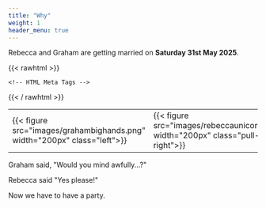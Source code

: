 ```yaml
---
title: "Why"
weight: 1
header_menu: true
---
```

Rebecca and Graham are getting married on __Saturday 31st May 2025__.

{{< rawhtml >}}
<style>
td, th {
   border: none!important;
}
</style>


	<!-- HTML Meta Tags -->
<!-- HTML Meta Tags -->
<title></title>
<meta name="description" content="Hard rock party">

<!-- Open Graph Meta Tags -->
<meta property="og:url" content="http://rebeccaandgraham.party">
<meta property="og:type" content="website">
<meta property="og:title" content="Rebs&Graham">
<meta property="og:description" content="Hard rock party">
<meta property="og:image" content="https://rebeccaandgraham.party/images/proposal.jpg">
<meta property="og:image:width"" content="1674">
<meta property="og:image:height"" content="939">

<!-- Twitter Meta Tags -->
<meta name="twitter:card" content="summary_large_image">
<meta property="twitter:domain" content="rebeccaandgraham.party">
<meta property="twitter:url" content="http://rebeccaandgraham.party">
<meta name="twitter:image" content="https://rebeccaandgraham.party/images/proposal.jpg">
<meta name="twitter:title" content="Party invite">
<meta name="twitter:description" content="Wedding">
<meta name="twitter:image" content="https://rebeccaandgraham.party/images/proposal.jpg">

<!-- Meta Tags Generated via https://opengraph.dev -->

{{< / rawhtml >}}

| | |
| -------- | ------- |
| {{< figure src="images/grahambighands.png" width="200px" class="left">}} | {{< figure src="images/rebeccaunicorn.png" width="200px" class="pull-right">}}   |

Graham said, "Would you mind awfully...?"

Rebecca said "Yes please!"

Now we have to have a party.

